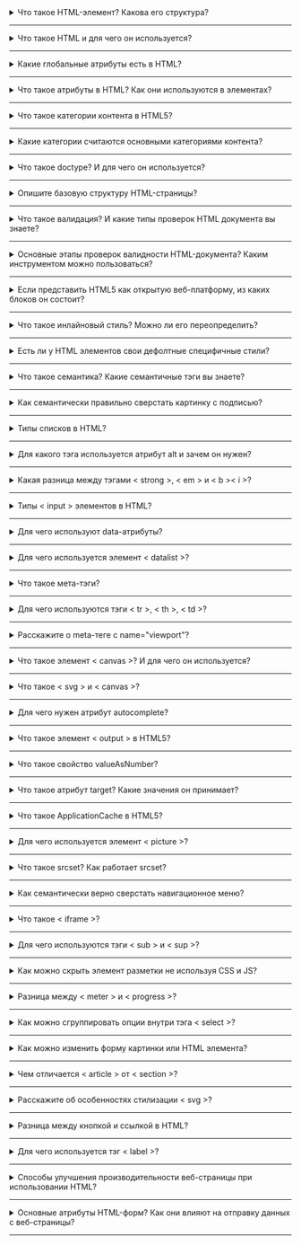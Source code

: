 <details>
  <summary>Что такое HTML-элемент? Какова его структура?</summary>

**HTML-элемент** — это основная единица HTML, определяющая часть веб-страницы (например, текст, изображение или ссылку).

**Структура HTML-элемента:**

1.  **Открывающий тег**: `<tagname>` — указывает начало элемента.
2.  **Содержимое**: Текст или вложенные элементы, которые элемент отображает.
3.  **Закрывающий тег**: `</tagname>` — указывает конец элемента. Исключение: одиночные элементы (например, `<img>`).

**Пример:**

`<p>Hello, world!</p>` 

-   `<p>` — открывающий тег.
-   `Hello, world!` — содержимое.
-   `</p>` — закрывающий тег.
</details> 

---

<details> 
  <summary>Что такое HTML и для чего он используется?</summary> 


  HTML (HyperText Markup Language) — это язык разметки, используемый для создания структуры веб-страниц.

  **Применение:**

-   Определяет элементы страницы (заголовки, абзацы, списки, ссылки, изображения, таблицы и т. д.).
-   Обозначает структуру контента, чтобы браузер правильно отображал веб-страницу.
-   Работает совместно с CSS (для стилизации) и JavaScript (для интерактивности).
</details>

---

<details>
  <summary>Какие глобальные атрибуты есть в HTML?</summary>

**Глобальные атрибуты** в HTML применяются к большинству элементов и задают общие свойства.

**Основные глобальные атрибуты:**

1.  **`id`** — уникальный идентификатор элемента.
2.  **`class`** — задаёт классы для стилизации и скриптов.
3.  **`style`** — inline-стили для элемента.
4.  **`title`** — текст всплывающей подсказки.
5.  **`data-*`** — пользовательские атрибуты для хранения данных.
6.  **`hidden`** — скрывает элемент.
7.  **`tabindex`** — управляет порядком переключения табуляции.
8.  **`draggable`** — позволяет перетаскивать элемент.
9.  **`contenteditable`** — делает содержимое элемента редактируемым.
10.  **`lang`** — задаёт язык содержимого.
11.  **`dir`** — направление текста (`ltr`, `rtl`).
12.  **`role`** — указывает роль элемента для доступности (ARIA).

Эти атрибуты универсальны и могут использоваться в большинстве HTML-элементов.

</details>

---

<details>
  <summary>Что такое атрибуты в HTML? Как они используются в элементах?</summary>

**Атрибуты в HTML** — это дополнительные параметры элементов, которые задают их свойства, поведение или дополнительные данные.

**Использование:**

-   Указываются в открывающем теге элемента.
-   Записываются в формате: `имя="значение"`.
-   Атрибуты влияют на отображение, функциональность и стилизацию элементов.

**Пример:**

`<a href="https://example.com" target="_blank" title="Откроется в новой вкладке">Ссылка</a>` 

-   **`href`** — задаёт URL ссылки.
-   **`target`** — открытие ссылки в новой вкладке.
-   **`title`** — всплывающая подсказка.

**Важные аспекты:**

-   Некоторые атрибуты, такие как `checked` или `hidden`, являются логическими (их наличие = true).
-   Пользовательские атрибуты начинаются с `data-`.
  
</details>

---

<details>
  <summary>Что такое категории контента в HTML5?</summary>

В HTML5 **категории контента** — это группы элементов, объединённые по функциональности и предназначению. Они помогают определить, где можно использовать элементы и как они взаимодействуют.

**Основные категории контента:**

1.  **Метаданные (Metadata)**
    
    -   Содержат информацию о странице (например, настройки, ссылки на ресурсы).
    -   Примеры: `<title>`, `<meta>`, `<link>`, `<style>`.
2.  **Блочный контент (Flow content)**
    
    -   Основная структура документа, включая текст, заголовки, списки и формы.
    -   Примеры: `<div>`, `<p>`, `<section>`, `<header>`.
3.  **Секция (Sectioning content)**
    
    -   Определяет структуру документа, создавая области с заголовками.
    -   Примеры: `<article>`, `<section>`, `<nav>`, `<aside>`.
4.  **Заголовочный контент (Heading content)**
    
    -   Используется для создания заголовков.
    -   Примеры: `<h1>`–`<h6>`, `<hgroup>`.
5.  **Фразовый контент (Phrasing content)**
    
    -   Определяет текст и встроенные элементы.
    -   Примеры: `<span>`, `<a>`, `<strong>`, `<em>`.
6.  **Встраиваемый контент (Embedded content)**
    
    -   Включает мультимедиа и интерактивные элементы.
    -   Примеры: `<img>`, `<video>`, `<audio>`, `<iframe>`, `<canvas>`.
7.  **Интерактивный контент (Interactive content)**
    
    -   Элементы, с которыми пользователь может взаимодействовать.
    -   Примеры: `<button>`, `<a>`, `<input>`, `<textarea>`.
8.  **Скриптовый контент (Script content)**
    
    -   Код для выполнения в браузере.
    -   Примеры: `<script>`, `<noscript>`.

Категории определяют правила вложенности и допустимости элементов, что важно для правильной структуры и семантики HTML-документа.
</details>

---

<details>
  <summary>Какие категории считаются основными категориями контента?</summary>

В HTML5 **основными категориями контента** считаются те, которые наиболее часто используются для структурирования и отображения содержимого на странице:

1.  **Метаданные (Metadata content)**
    
    -   Информация о документе, не отображаемая непосредственно пользователю.
    -   Примеры: `<title>`, `<meta>`, `<link>`, `<style>`.
2.  **Блочный контент (Flow content)**
    
    -   Основная структура страницы, включает почти все элементы, которые можно размещать внутри `<body>`.
    -   Примеры: `<div>`, `<p>`, `<section>`, `<header>`, `<footer>`.
3.  **Секция (Sectioning content)**
    
    -   Определяет разделы документа, влияя на структуру заголовков и навигацию.
    -   Примеры: `<article>`, `<section>`, `<nav>`, `<aside>`.
4.  **Заголовочный контент (Heading content)**
    
    -   Элементы, задающие заголовки для секций и структурирующие документ.
    -   Примеры: `<h1>`–`<h6>`, `<hgroup>`.
5.  **Фразовый контент (Phrasing content)**
    
    -   Включает текст и встроенные элементы, используемые для разметки содержимого.
    -   Примеры: `<span>`, `<a>`, `<strong>`, `<em>`.
6.  **Встраиваемый контент (Embedded content)**
    
    -   Включает элементы для мультимедиа, изображений и интерактивного содержимого.
    -   Примеры: `<img>`, `<video>`, `<audio>`, `<iframe>`, `<canvas>`.

Эти категории обеспечивают семантическую и структурную организацию HTML-документов.
  
</details>

---

<details>
  <summary>Что такое doctype? И для чего он используется?</summary>

**`DOCTYPE`** (Document Type Declaration) — это специальная строка в начале HTML-документа, которая указывает браузеру, какой версии HTML следует придерживаться при интерпретации страницы.

### Для чего используется:

-   **Определяет стандарт HTML:** Задаёт тип документа, помогая браузеру правильно отображать страницу, следуя определённым стандартам.
-   **Обеспечивает совместимость:** Указывает браузеру, что использовать строгие стандарты (например, HTML5), что важно для предотвращения старых режимов отображения.
-   **Не является HTML-тегом:** `DOCTYPE` не является тегом, а лишь декларацией.

### Пример для HTML5:

`<!DOCTYPE html>` 

Эта строка сообщает браузеру, что документ использует стандарт HTML5.
  
</details>

---

<details>
  <summary>Опишите базовую структуру HTML-страницы?</summary>

Базовая структура HTML-страницы состоит из нескольких ключевых элементов:

1.  **`<!DOCTYPE html>`** — объявление типа документа, указывающее на использование HTML5.
    
2.  **`<html>`** — корневой элемент, содержащий весь контент страницы.
    
3.  **`<head>`** — секция с метаинформацией о странице:
    
    -   `<meta charset="UTF-8">` — кодировка.
    -   `<title>` — заголовок страницы, отображаемый в вкладке браузера.
    -   `<link>` и `<style>` — для подключения стилей.
    -   `<script>` — для подключения JavaScript.
4.  **`<body>`** — основной контент страницы:
    
    -   Содержит все видимые элементы, такие как тексты, изображения, ссылки, формы и т. д.

Пример:

    <!DOCTYPE html>
    <html lang="en">
    <head>
      <meta charset="UTF-8">
      <meta name="viewport" content="width=device-width, initial-scale=1.0">
      <title>Пример страницы</title>
    </head>
    <body>
      <h1>Привет, мир!</h1>
      <p>Это базовая структура HTML-страницы.</p>
    </body>
    </html>

  
</details>

---

<details>
  <summary>Что такое валидация? И какие типы проверок HTML документа вы знаете?</summary>

**Валидация** — это процесс проверки корректности HTML-кода на соответствие стандартам и правилам.

Типы проверок:

1.  **Синтаксическая валидация** — проверка правильности структуры тегов и атрибутов.
2.  **Семантическая валидация** — проверка правильности использования элементов (например, `<header>` в разделе).
3.  **Кроссбраузерная проверка** — тестирование работы страницы в разных браузерах.
4.  **Мобильная валидация** — проверка адаптивности страницы для мобильных устройств.
  
</details>

---

<details>
  <summary>Основные этапы проверок валидности HTML-документа? Каким инструментом можно пользоваться?</summary>

Основные этапы проверок валидности HTML-документа:

1.  **Проверка синтаксиса** — проверка правильности тегов, атрибутов и структуры.
2.  **Проверка семантики** — проверка правильного использования элементов в контексте документа.
3.  **Проверка доступности** — анализ доступности для пользователей с ограниченными возможностями.
4.  **Проверка совместимости** — тестирование в разных браузерах и устройствах.

**Инструменты для валидации:**

-   **W3C HTML Validator** — официальный валидатор от W3C для проверки синтаксиса и стандарта.
-   **HTMLHint** — линтер для локальной проверки.
-   **Google Lighthouse** — для проверки производительности и доступности.  
  
</details>

---

<details>
  <summary>Если представить HTML5 как открытую веб-платформу, из каких блоков он состоит?</summary>

HTML5 как открытая веб-платформа состоит из следующих блоков:

1.  **HTML** — структура контента (теги, атрибуты, семантика).
2.  **CSS** — стилизация и оформление внешнего вида.
3.  **JavaScript** — динамическое поведение, взаимодействие с пользователем.
4.  **API** — встроенные интерфейсы для работы с мультимедиа, геолокацией, хранилищем данных, анимацией и т. д.
5.  **Протоколы** — стандарты передачи данных (например, HTTP/HTTPS).
6.  **Системы хранения** — локальное хранилище (LocalStorage, IndexedDB).

Эти компоненты позволяют создавать мощные, интерактивные и динамичные веб-приложения.
  
</details>

---

<details>
  <summary>Что такое инлайновый стиль? Можно ли его переопределить?</summary>

**Инлайновый стиль** — это стиль, заданный непосредственно в атрибуте `style` элемента HTML.

Пример:

`<p style="color: red;">Текст красным цветом</p>` 

**Переопределение**: Да, инлайновый стиль можно переопределить. Он имеет более высокий приоритет, чем внешние или внутренние стили, но его можно заменить:

-   Внешними стилями с использованием `!important`.
-   С помощью JavaScript, изменяя значение атрибута `style` элемента.
  
</details>

---

<details>
  <summary>Есть ли у HTML элементов свои дефолтные специфичные стили?</summary>

Да, у HTML-элементов есть **дефолтные специфичные стили**. Браузеры автоматически применяют стандартные стили к элементам для их базового отображения.

Примеры:

-   **`<h1>`–`<h6>`** — имеют дефолтный размер шрифта и отступы.
-   **`<ul>`** и **`<ol>`** — имеют стандартные маркеры (точки или цифры) и отступы.
-   **`<p>`** — имеет нижний отступ.
-   **`<a>`** — обычно подчеркивается и окрашивается в синий.

Эти стили могут варьироваться в зависимости от браузера, и их можно переопределить с помощью CSS.
  
</details>

---

<details>
  <summary>Что такое семантика? Какие семантичные тэги вы знаете?</summary>

**Семантика** в HTML означает использование тегов, которые точно описывают содержание документа, делая его более понятным как для людей, так и для машин (например, поисковых систем и вспомогательных технологий).

**Семантичные теги**:

1.  **`<header>`** — заголовочная секция страницы или раздела.
2.  **`<footer>`** — нижний колонтитул страницы или раздела.
3.  **`<article>`** — независимый блок контента, например, статья.
4.  **`<section>`** — секция или раздел, логически объединяющий контент.
5.  **`<nav>`** — блок навигационных ссылок.
6.  **`<aside>`** — вспомогательный контент, не относящийся к основному (например, боковая панель).
7.  **`<main>`** — основной контент страницы.
8.  **`<figure>`** и **`<figcaption>`** — для изображений и их подписей.

Эти теги помогают улучшить структуру и доступность документа.
  
</details>

---

<details>
  <summary>Как семантически правильно сверстать картинку с подписью?</summary>


Для семантической верстки картинки с подписью используется комбинация тегов **`<figure>`** и **`<figcaption>`**.

Пример:

    <figure>
      <img src="image.jpg" alt="Описание изображения">
      <figcaption>Подпись к изображению</figcaption>
    </figure> 

-   **`<figure>`** — контейнер для изображений и других медиа-элементов.
-   **`<figcaption>`** — подпись к изображению или другому медиа-элементу.

Этот подход улучшает семантику и доступность контента.
  
</details>

---

<details>
  <summary>Типы списков в HTML?</summary>

В HTML существуют три основных типа списков:

1.  **Нумерованный список (`<ol>`)** — список с порядковыми номерами.
    
        <ol>
          <li>Первый элемент</li>
          <li>Второй элемент</li>
        </ol> 
    
2.  **Ненумерованный список (`<ul>`)** — список с маркерами.
    
        <ul>
          <li>Первый элемент</li>
          <li>Второй элемент</li>
        </ul> 
    
3.  **Список определений (`<dl>`)** — список с терминами и их определениями.
    
        <dl>
          <dt>HTML</dt>
          <dd>Язык разметки гипертекстов</dd>
        </dl> 
    

Каждый из этих типов используется для структурирования данных в разных форматах.

</details>

---

<details>
  <summary>Для какого тэга используется атрибут alt и зачем он нужен?</summary>

Атрибут **`alt`** используется для тега **`<img>`** и предназначен для указания текстового описания изображения.

**Зачем нужен атрибут `alt`?**

1.  **Доступность**: Он помогает пользователям с нарушениями зрения, использующим экранные читалки, понять, что изображено на картинке.
2.  **SEO**: Текст в `alt` помогает поисковым системам понимать содержание изображений.
3.  **В случае ошибок**: Если изображение не может быть загружено, браузер отображает текст из `alt` как замену.
  
</details>

---

<details>
  <summary>Какая разница между тэгами < strong >, < em > и < b >< i >?</summary>

  
**Разница между `<strong>`/`<em>` и `<b>`/`<i>`:**

1.  **`<strong>` и `<em>`** — семантические теги:
    
    -   **`<strong>`** — выделяет текст как важный или акцентированный, часто воспринимается как жирный текст, но основной смысл — подчеркнуть важность.
    -   **`<em>`** — выделяет текст как подчеркнутый или с интонацией, часто воспринимается как курсив, но акцент на значении или эмоции.
    
    Пример:
    
    `<strong>Важная информация</strong>
    <em>Это важно</em>` 
    
2.  **`<b>` и `<i>`** — стилистические теги:
    
    -   **`<b>`** — просто делает текст жирным, без какого-либо дополнительного акцента на важности.
    -   **`<i>`** — просто делает текст курсивом, без изменения смысла.
    
    Пример:
    
      <b>Жирный текст</b>
      <i>Курсивный текст</i>
    

**Вывод**: `<strong>` и `<em>` влияют на значение текста, а `<b>` и `<i>` — только на его внешний вид.
</details>

---

<details>
  <summary>Типы < input > элементов в HTML?</summary>

Тег `<input>` в HTML имеет различные типы, которые определяют, какой элемент управления будет отображаться. Вот основные из них:

1.  **`<input type="text">`** — текстовое поле для ввода текста.
2.  **`<input type="password">`** — поле для ввода пароля (символы скрыты).
3.  **`<input type="email">`** — поле для ввода email-адреса (с базовой валидацией).
4.  **`<input type="number">`** — поле для ввода чисел.
5.  **`<input type="checkbox">`** — флажок (чекбокс), который может быть выбран или не выбран.
6.  **`<input type="radio">`** — радиокнопка, позволяющая выбрать только один вариант из нескольких.
7.  **`<input type="date">`** — поле для ввода даты.
8.  **`<input type="time">`** — поле для ввода времени.
9.  **`<input type="file">`** — поле для загрузки файлов.
10.  **`<input type="range">`** — ползунок для выбора значения в пределах диапазона.
11.  **`<input type="button">`** — кнопка (обычно используется с JavaScript).
12.  **`<input type="submit">`** — кнопка для отправки формы.
13.  **`<input type="reset">`** — кнопка для сброса значений формы.

Каждый тип управляет поведением и внешним видом элемента.
  
</details>

---

<details>
  <summary>Для чего используют data-атрибуты?</summary>


**`data-` атрибуты** в HTML используются для хранения дополнительных данных в элементах, которые не влияют на отображение или функциональность, но могут быть использованы с помощью JavaScript.
`<div data-user-id="123" data-role="admin">Content</div>` 

**Цели использования**:

1.  **Хранение пользовательских данных**: Позволяет хранить данные, связанные с элементом, без необходимости использовать глобальные переменные.
2.  **Доступность через JavaScript**: Эти данные могут быть извлечены с помощью JavaScript через `element.dataset`. 
    
    `const userId = document.querySelector('div').dataset.userId;` 
    
3.  **Избежание использования лишних классов или идентификаторов**: Использование `data-` атрибутов упрощает разметку, не перегружая ее лишними стилями или идентификаторами.
  
</details>

---

<details>
  <summary>Для чего используется элемент < datalist >?</summary>


Элемент **`<datalist>`** используется для предоставления пользователю списка предложений для автозаполнения в текстовом поле **`<input>`**.

    <input list="fruits" name="fruit" id="fruit">
    <datalist id="fruits">
      <option value="Apple">
      <option value="Banana">
      <option value="Cherry">
    </datalist> 

**Зачем используется `<datalist>`**:

-   Обеспечивает пользователю выбор из предложенного списка, улучшая опыт ввода.
-   Он работает в сочетании с атрибутом **`list`** в элементе **`<input>`**, чтобы предложить пользователю варианты на основе данных в `<datalist>`.
-   Подходит для случаев, когда нужно ограничить ввод пользователя набором заранее определённых значений, но также позволить вводить свои данные.
  
</details>

---

<details>
  <summary>Что такое мета-тэги?</summary>

**Мета-тэги** (мета-данные) — это теги в HTML-документе, которые предоставляют информацию о странице, такую как описание, ключевые слова, авторство, настройки кодировки и другие данные, не видимые на самой странице.

`<meta charset="UTF-8">
<meta name="description" content="Описание страницы">
<meta name="author" content="Имя автора">
<meta name="keywords" content="HTML, мета-теги, веб-разработка">` 

**Основные типы мета-тэгов**:

1.  **`<meta charset="UTF-8">`** — указывает кодировку символов страницы.
2.  **`<meta name="description" content="...">`** — описание страницы (важно для SEO).
3.  **`<meta name="keywords" content="...">`** — ключевые слова страницы (используется для SEO, хотя сейчас менее важно).
4.  **`<meta name="author" content="...">`** — имя автора страницы.
5.  **`<meta http-equiv="X-UA-Compatible" content="IE=edge">`** — настройка совместимости с браузером.

Мета-тэги помогают поисковым системам и браузерам правильно обрабатывать страницу.
  
</details>

---

<details>
  <summary>Для чего используются тэги < tr >, < th >, < td >?</summary>

  
Теги **`<tr>`**, **`<th>`** и **`<td>`** используются для создания таблиц в HTML.

1.  **`<tr>`** (table row) — определяет строку таблицы.    
2.  **`<th>`** (table header) — используется для определения ячеек заголовков таблицы. Обычно текст в этих ячейках жирный и выравнивается по центру.    
3.  **`<td>`** (table data) — представляет ячейку с данными в таблице.
    
**Итог**:

-   **`<tr>`** — строка таблицы.
-   **`<th>`** — ячейка заголовка.
-   **`<td>`** — обычная ячейка данных.
</details>

---

<details>
  <summary>Расскажите о meta-теге с name="viewport"?</summary>


**`<meta name="viewport">`** — это мета-тег, который используется для управления отображением веб-страницы на мобильных устройствах. Он сообщает браузерам, как масштабировать страницу и устанавливает параметры для адаптивного дизайна.

`<meta name="viewport" content="width=device-width, initial-scale=1.0">` 

**Основные параметры**:

1.  **`width=device-width`** — устанавливает ширину окна просмотра в соответствии с шириной устройства (например, экрана смартфона).
2.  **`initial-scale=1.0`** — задает начальный масштаб страницы (по умолчанию 1:1).
3.  **`maximum-scale`** — ограничивает максимальный масштаб.
4.  **`user-scalable=no`** — запрещает пользователю изменять масштаб страницы.

**Зачем нужен этот тег**:

-   Обеспечивает правильное отображение страниц на мобильных устройствах.
-   Помогает создавать адаптивные веб-страницы, которые корректно подстраиваются под различные размеры экранов.
  
</details>

---

<details>
  <summary>Что такое элемент < canvas >? И для чего он используется?</summary>

  
Элемент **`<canvas>`** в HTML используется для рисования графики на веб-странице с помощью JavaScript. Он предоставляет область, в которой можно динамически отображать графику, такую как изображения, графики, анимации и даже игры.

    <canvas id="myCanvas" width="200" height="100"></canvas>
    <script> var canvas = document.getElementById("myCanvas");
      var ctx = canvas.getContext("2d");
      ctx.fillStyle = "red";
      ctx.fillRect(20, 20, 150, 50); </script> 

**Что можно делать с `<canvas>`:**

-   Рисовать линии, прямоугольники, круги.
-   Отображать изображения.
-   Создавать анимации и эффекты.
-   Обрабатывать и отображать данные (например, графики или диаграммы).

**Зачем используется `<canvas>`:**

-   Для создания интерактивных графиков, игр, визуализаций данных.
-   Для рендеринга изображений, анимаций и других графических элементов в реальном времени.
</details>

---

<details>
  <summary>Что такое < svg > и < canvas >?</summary>


**`<svg>`** и **`<canvas>`** — это два элемента HTML, которые используются для отображения графики на веб-странице, но с разными подходами и назначением.

### **`<svg>`** (Scalable Vector Graphics)

-   **Тип**: Векторная графика.
-   **Описание**: Этот элемент используется для создания масштабируемой векторной графики с помощью XML. Векторная графика сохраняет качество при изменении размера и позволяет легко манипулировать объектами через CSS и JavaScript.
-   **Использование**: Подходит для рисования геометрических фигур, иконок, сложных графиков и анимаций.
-   **Преимущества**:
    -   Поддерживает масштабируемость без потери качества.
    -   Легко стилизуется через CSS.
    -   Множество инструментов для анимации и взаимодействия через JavaScript.
    
### **`<canvas>`**

-   **Тип**: Растровая графика.
-   **Описание**: Этот элемент позволяет рисовать пиксельную графику с помощью JavaScript. Все элементы рисуются на пиксельном уровне, и они не масштабируются так, как векторная графика.
-   **Использование**: Подходит для динамической графики, анимаций, игр и обработки изображений.
-   **Преимущества**:
    -   Подходит для создания анимаций и обработки изображений в реальном времени.
    -   Можно рисовать сложные сцены, изменяя каждый пиксель.
   
### **Основные различия**:

-   **Тип графики**: `<svg>` использует векторную графику (объекты, описанные математическими формулами), тогда как `<canvas>` работает с растровыми изображениями (пиксельное рисование).
-   **Манипуляции**: Векторная графика в `<svg>` удобна для работы с отдельными элементами (например, анимация или изменение цвета объектов), в то время как в `<canvas>` требуется перерисовывать всю сцену для обновлений.
  
</details>

---

<details>
  <summary>Для чего нужен атрибут autocomplete?</summary>
  Атрибут **`autocomplete`** контролирует автозаполнение форм и полей.

-   **`on`** — включает автозаполнение.
-   **`off`** — выключает.
-   Можно указать специфичные значения, например, `name`, `email`, `tel`, чтобы указать тип данных для автозаполнения.

Он помогает ускорить процесс заполнения формы.
</details>

---

<details>
  <summary>Что такое элемент < output > в HTML5?</summary>

Элемент **`<output>`** в HTML5 используется для отображения результатов вычислений или пользовательских взаимодействий в формах. Он часто используется для вывода значений, полученных в результате работы с полями формы, например, после изменения ползунка или ввода данных.

    <form oninput="result.value=parseInt(a.value)+parseInt(b.value)">
      <input type="number" id="a" value="50"> +
      <input type="number" id="b" value="50">
      = <output name="result">100</output>
    </form>

**Зачем нужен**:

-   Для отображения динамически изменяющихся данных без необходимости отправки формы.
  
</details>

---

<details>
  <summary>Что такое свойство valueAsNumber?</summary>

Свойство **`valueAsNumber`** используется для получения или установки значения элемента формы, преобразованного в число. Это свойство доступно для элементов типа `<input>`, у которых атрибут `type` установлен в `number`, `range`, `date`, `datetime-local`, `month`, `week`, или `time`.

    <input type="number" id="myInput" value="42">
    <script> var input = document.getElementById("myInput");
    console.log(input.valueAsNumber); // 42 (число) </script> 

**Зачем нужно**:

-   Позволяет работать с числовыми значениями без необходимости вручную преобразовывать строку в число.
  
</details>

---

<details>
  <summary>Что такое атрибут target? Какие значения он принимает?</summary>

Атрибут **`target`** в HTML используется для указания, где будет открыта ссылка, указанная в элементе `<a>`, формы или другого элемента, который вызывает переход.

**Значения атрибута `target`**:

1.  **`_self`** — открывает ссылку в текущем окне или вкладке (по умолчанию).
2.  **`_blank`** — открывает ссылку в новой вкладке или окне.
3.  **`_parent`** — открывает ссылку в родительском фрейме (если есть).
4.  **`_top`** — открывает ссылку в полном окне (удаляет все фреймы).
5.  **Имя фрейма** — открывает ссылку в указанном фрейме с заданным именем.

`<a href="https://example.com" target="_blank">Открыть в новой вкладке</a>`
  
</details>

---

<details>
  <summary>Что такое ApplicationCache в HTML5?</summary>

**`ApplicationCache`** в HTML5 — это устаревший механизм для хранения веб-приложений в офлайн-режиме, который позволяет сохранять ресурсы (например, HTML, CSS, изображения) в локальном хранилище браузера.

Он работает с манифестом (`manifest`), который указывает браузеру, какие файлы нужно кэшировать и хранить для офлайн-доступа.

**Примечание**: Этот механизм устарел и заменен более современными решениями, такими как **Service Workers**.
  
</details>

---

<details>
  <summary>Для чего используется элемент < picture >?</summary>

Элемент **`<picture>`** используется для предоставления браузеру различных изображений в зависимости от условий, таких как размер экрана, разрешение или тип устройства. Это позволяет адаптировать изображения для разных устройств и сетевых условий.

    <picture>
      <source srcset="image-800w.jpg" media="(max-width: 600px)">
      <source srcset="image-1200w.jpg" media="(min-width: 601px)">
      <img src="fallback.jpg" alt="Описание изображения">
    </picture> 

**Зачем нужно**:

-   Оптимизирует загрузку изображений, улучшая производительность и обеспечивая адаптивность контента.
  
</details>

---

<details>
  <summary>Что такое srcset? Как работает srcset?</summary>
**`srcset`** — это атрибут для элемента `<img>`, который позволяет указать несколько источников изображения для разных условий, таких как размер экрана или разрешение устройства. Он помогает адаптировать изображения для различных экранов и устройств, улучшая производительность и визуальное качество.

**Как работает**:

-   Браузер выбирает подходящее изображение из списка в зависимости от условий, таких как ширина экрана или плотность пикселей (например, для ретины).

`<img srcset="image-400w.jpg 400w, image-800w.jpg 800w" alt="Описание изображения">` 

-   В этом примере браузер выберет `image-400w.jpg`, если ширина экрана меньше 800px, и `image-800w.jpg`, если экран шире.

**Зачем нужно**:

-   Оптимизирует загрузку изображений для разных устройств, улучшая скорость и качество.
  
</details>

---

<details>
  <summary>Как семантически верно сверстать навигационное меню?</summary>

  
Для семантически верного навигационного меню используйте элемент **`<nav>`**, который указывает на область с навигационными ссылками.

	<nav>
	  <ul>
	    <li><a href="#home">Главная</a></li>
	    <li><a href="#services">Услуги</a></li>
	    <li><a href="#about">О нас</a></li>
	    <li><a href="#contact">Контакты</a></li>
	  </ul>
	</nav>

**Зачем нужно**:

-   Использование **`<nav>`** улучшает доступность и SEO, указывая поисковым системам и вспомогательным технологиям на блок навигации.
</details>

---

<details>
  <summary>Что такое < iframe >?</summary>

Элемент **`<iframe>`** используется для встраивания другого документа HTML внутри текущей страницы. Это позволяет отображать контент с других веб-страниц или источников, таких как видео, карты или другие сайты.

`<iframe src="https://www.example.com" width="600" height="400"></iframe>` 

**Зачем нужно**:

-   Встраивание стороннего контента без перенаправления пользователя, например, для видео, карт или интерактивных элементов.
  
</details>

---

<details>
  <summary>Для чего используются тэги < sub > и < sup >?</summary>

Тэги **`<sub>`** и **`<sup>`** используются для отображения текста в виде подстрочного и верхнего индекса соответственно.

-   **`<sub>`** — отображает текст как подстрочный индекс (например, химические формулы, математические выражения).
-   **`<sup>`** — отображает текст как верхний индекс (например, степени, экспоненты).

		`<p>H<sub>2</sub>O</p>  <!-- Химическая формула воды -->
		<p>x<sup>2</sup></p>  <!-- Квадрат числа x -->` 

**Зачем нужно**:

-   Удобно для отображения научных, математических и химических данных.
  
</details>

---

<details>
  <summary>Как можно скрыть элемент разметки не используя CSS и JS?</summary>
  Чтобы скрыть элемент разметки без использования CSS и JavaScript, можно использовать атрибут **`hidden`**. Этот атрибут делает элемент невидимым и исключает его из потока документа.

`<p hidden>Этот текст скрыт</p>` 

**Зачем нужно**:

-   Удобно для временного скрытия контента, например, в случае необходимости скрыть элемент без использования дополнительных стилей или скриптов.
</details>

---

<details>
  <summary>Разница между < meter > и < progress >?</summary>

Элементы **`<meter>`** и **`<progress>`** в HTML оба используются для отображения прогресса, но имеют разные назначения:

1.  **`<progress>`** — отображает текущий прогресс выполнения задачи, например, загрузки файла или выполнения операции. Обычно используется с атрибутами `value` (текущий прогресс) и `max` (максимальное значение).
        
        <progress value="50" max="100"></progress> <!-- Прогресс 50% --> 
        
2.  **`<meter>`** — представляет измерение в пределах заранее определенного диапазона, например, уровня батареи, температуры или влажности. Также использует атрибуты `value` и `min`/`max`.
        
        <meter value="0.7" min="0" max="1"></meter> <!-- 70% из диапазона 0-1 --> 
        

**Зачем нужно**:

-   **`<progress>`** — для отображения прогресса в процессе выполнения.
-   **`<meter>`** — для отображения значения в пределах известного диапазона.
  
</details>

---

<details>
  <summary>Как можно сгруппировать опции внутри тэга < select >?</summary>

  
Чтобы сгруппировать опции внутри тега `<select>`, используйте элемент **`<optgroup>`**. Этот элемент позволяет организовать опции в логические группы, с возможностью добавления заголовка для группы.

	<select>
	  <optgroup label="Фрукты">
	    <option value="apple">Яблоко</option>
	    <option value="orange">Апельсин</option>
	  </optgroup>
	  <optgroup label="Овощи">
	    <option value="carrot">Морковь</option>
	    <option value="broccoli">Брокколи</option>
	  </optgroup>
	</select>

**Зачем нужно**:

-   Упорядочивает элементы формы для лучшего восприятия, особенно если в списке много опций.
</details>

---

<details>
  <summary>Как можно изменить форму картинки или HTML элемента?</summary>

Для изменения формы изображения или HTML элемента можно использовать свойство **`border-radius`**. Оно позволяет скруглять углы или превращать элемент в круг или эллипс, если ширина и высота одинаковы.

**Примеры**:

1.  **Изменение формы изображения (круглое изображение)**:
    
    `<img src="image.jpg" style="border-radius: 50%;" alt="Картинка">` 
    
2.  **Изменение формы блока (круглый элемент)**:
    
    `<div style="width: 100px; height: 100px; background-color: blue; border-radius: 50%;"></div>` 
    

**Зачем нужно**:

-   Создает визуально интересные элементы с плавными переходами и скругленными углами.
  
</details>

---

<details>
  <summary>Чем отличается < article > от < section >?</summary>

**`<article>`** и **`<section>`** — оба тега используются для структурирования контента, но у них разные цели:

1.  **`<article>`** — используется для самостоятельных, завершенных блоков контента, которые могут быть независимыми и повторно использованы. Это может быть статья, пост в блоге, новость или любой другой фрагмент контента, который имеет собственное значение.
        
        <article>
          <h2>Заголовок статьи</h2>
          <p>Текст статьи...</p>
        </article> 
        
2.  **`<section>`** — используется для группировки контента по темам внутри страницы. Это раздел, который не обязательно является самостоятельным, но логически отделяет разные части контента.
        
        <section>
          <h2>Секция о здоровом питании</h2>
          <p>Информация о здоровом питании...</p>
        </section>
        

**Основное отличие**:

-   **`<article>`** представляет собой самостоятельный элемент контента, в то время как **`<section>`** — это просто логическая группа частей контента.
  
</details>

---

<details>
  <summary>Расскажите об особенностях стилизации < svg >?</summary>


Стилизация **`<svg>`** имеет свои особенности, так как элементы внутри SVG являются частью векторной графики. Основные моменты:

1.  **Стилизация через CSS**:
    
    -   Элементы внутри SVG можно стилизовать с помощью обычных CSS-стилей, например, через селекторы классов, ID или атрибуты.
        
	        <svg width="100" height="100">
	          <circle cx="50" cy="50" r="40" class="my-circle" />
	        </svg>
	        <style> .my-circle {
	            fill: red;
	            stroke: black;
	            stroke-width: 2;
	          } </style> 
        
2.  **Стилизация через атрибуты**:
    
    -   В SVG можно использовать атрибуты для стилизации, такие как `fill`, `stroke`, `stroke-width`, `opacity`, и другие. Эти атрибуты применяются непосредственно к элементам SVG.
        
	        <svg width="100" height="100">
	          <circle cx="50" cy="50" r="40" fill="green" stroke="black" stroke-width="2" />
	        </svg> 
        
3.  **Использование внешних файлов CSS**:
    
    -   Для стилизации можно также подключать внешние файлы CSS, если SVG встроен как элемент в HTML-документ.
	        
	        <svg class="icon">
	          <use xlink:href="#icon-id"></use>
	        </svg> 
        
4.  **Взаимодействие с JavaScript**:
    
    -   Элементы SVG можно изменять и анимировать с помощью JavaScript, аналогично HTML-элементам. Это позволяет динамически изменять стиль, размер и другие свойства.
5.  **Анимация**:
    
    -   SVG поддерживает анимацию с помощью SMIL или CSS анимаций и трансформаций (например, анимация цвета или движения элементов).

**Зачем нужно**:

-   Стилизация SVG позволяет изменять внешний вид векторных изображений, делает их адаптируемыми и взаимодействующими с остальной частью веб-страницы, улучшая графику и производительность.
  
</details>

---

<details>
  <summary>Разница между кнопкой и ссылкой в HTML?</summary>

  
**Кнопка (`<button>`)** и **ссылка (`<a>`)** выполняют разные функции:

1.  **`<button>`**:
    
    -   Используется для выполнения действия на странице, например, отправки формы, открытия модального окна или выполнения JavaScript-кода.
    -   Может быть использована с атрибутами `type="submit"`, `type="reset"`, `type="button"`.
        
        `<button type="button" onclick="alert('Clicked!')">Click me</button>` 
        
2.  **`<a>`**:
    
    -   Используется для создания ссылок на другие страницы или ресурсы (например, веб-сайты, изображения или файлы).
    -   Атрибут `href` указывает, куда ведет ссылка.
        
        `<a href="https://example.com">Visit Website</a>` 
        

**Основные различия**:

-   **`<button>`** инициирует действия на текущей странице, **`<a>`** — навигацию.
-   **`<button>`** может отправлять формы или выполнять JavaScript, **`<a>`** всегда ведет на другой ресурс.
</details>

---

<details>
  <summary>Для чего используется тэг < label >?</summary>

  Тег <label> используется для привязки текста к элементу формы, чтобы улучшить доступность и удобство взаимодействия. Он делает форму более понятной, а также позволяет пользователям, включая тех, кто использует экранные читалки, легко идентифицировать элементы формы.

    <label for="username">Username</label>
    <input type="text" id="username" name="username">

Здесь <label> связан с элементом <input> через атрибут for, который указывает на id элемента. Когда пользователь кликает по тексту в <label>, фокус перемещается на соответствующий элемент формы.
</details>

---

<details>
  <summary>Способы улучшения производительности веб-страницы при использовании HTML?</summary>

  
Чтобы улучшить производительность веб-страницы при использовании HTML, можно применить следующие методы:

1.  **Минификация HTML**:
    
    -   Уменьшите размер HTML-файла, удалив лишние пробелы, комментарии и ненужные атрибуты.
2.  **Lazy loading**:
    
    -   Используйте атрибут `loading="lazy"` для отложенной загрузки изображений, видео и iframe, чтобы не загружать ресурсы, которые находятся за пределами видимой области.
        
        `<img src="image.jpg" loading="lazy" alt="Image">` 
        
3.  **Оптимизация изображений**:
    
    -   Используйте форматы изображений с хорошей компрессией (например, WebP), а также атрибуты `width` и `height` для оптимизации загрузки.
4.  **Сокращение количества HTTP-запросов**:
    
    -   Используйте спрайты для изображений и объединение файлов стилей и скриптов, чтобы уменьшить количество запросов.
5.  **Использование асинхронной загрузки скриптов**:
    
    -   Для JavaScript используйте атрибуты `async` или `defer` в тегах `<script>`, чтобы загрузка скриптов не блокировала рендеринг страницы.
        
        `<script src="script.js" async></script>` 
        
6.  **Использование кеширования**:
    
    -   Настройте кеширование на сервере, чтобы статичные ресурсы (изображения, стили, скрипты) загружались быстрее при последующих посещениях.
7.  **Оптимизация шрифтов**:
    
    -   Загружайте только нужные символы из шрифтов и используйте форматы, поддерживающие эффективную загрузку, например, WOFF2.
8.  **Минимизация DOM-элементов**:
    
    -   Старайтесь избегать избыточных вложенных элементов, чтобы минимизировать работу браузера при рендеринге страницы.

Эти методы помогают снизить время загрузки страницы, уменьшить нагрузку на сервер и улучшить пользовательский опыт.
</details>

---

<details>
  <summary>Основные атрибуты HTML-форм? Как они влияют на отправку данных с веб-страницы?</summary>

  
Основные атрибуты HTML-форм включают **`action`**, **`method`**, и **`enctype`**:

1.  **`action`** указывает URL, на который будут отправлены данные формы при её отправке. Это может быть путь к серверному скрипту или другой веб-ресурс.
    
    `<form action="submit.php" method="post">` 
    
2.  **`method`** определяет HTTP-метод для отправки данных. Значения могут быть `GET` (данные передаются через URL) или `POST` (данные отправляются в теле запроса, безопаснее для больших объемов данных).
    
    `<form method="post">` 
    
3.  **`enctype`** используется для указания типа кодировки данных при отправке формы. Это особенно важно при отправке файлов через форму (например, для `multipart/form-data`).
    
    `<form enctype="multipart/form-data">` 
    

Эти атрибуты контролируют, куда, как и в каком формате данные формы будут переданы на сервер.
</details>

---